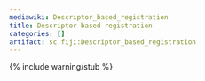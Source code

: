 ```yaml
---
mediawiki: Descriptor_based_registration
title: Descriptor based registration
categories: []
artifact: sc.fiji:Descriptor_based_registration
---
```


{% include warning/stub %}



